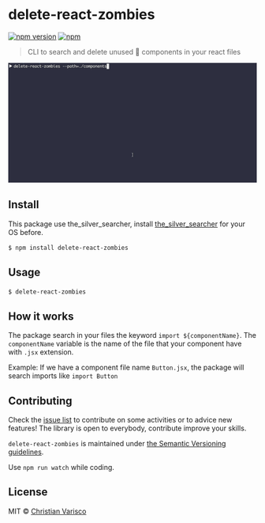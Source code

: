 # delete-react-zombies
[![npm version](https://badge.fury.io/js/delete-react-zombies.svg)](https://badge.fury.io/js/delete-react-zombies)
[![npm](https://img.shields.io/npm/dw/delete-react-zombies.svg)](https://www.npmjs.com/package/delete-react-zombies)

> CLI to search and delete unused 🧟 components in your react files

<p align="center">
  <img src="https://github.com/CVarisco/delete-react-zombies/blob/master/docs/delete-react-zombies-demo.gif" alt="delete-react-zombies" width="800" />
</p>

## Install

This package use the_silver_searcher, install [the_silver_searcher](https://github.com/ggreer/the_silver_searcher#installing) for your OS before.

```sh
$ npm install delete-react-zombies
```

## Usage

```sh
$ delete-react-zombies
```

## How it works

The package search in your files the keyword `import ${componentName}`.
The `componentName` variable is the name of the file that your component
have with `.jsx` extension.

Example:
If we have a component file name `Button.jsx`, the package will search
imports like `import Button`

## Contributing

Check the [issue list](https://github.com/CVarisco/delete-react-zombies/issues) to contribute on some activities or to advice new features!
The library is open to everybody, contribute improve your skills.

`delete-react-zombies` is maintained under [the Semantic Versioning guidelines](http://semver.org/).

Use `npm run watch` while coding.

## License

MIT © [Christian Varisco](https://github.com/CVarisco)
